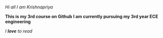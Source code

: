 *Hi all*
_I am Krishnapriya_

**This is my 3rd course on Github**
__I am currently pursuing my 3rd year ECE engineering__

_I **love** to read_
